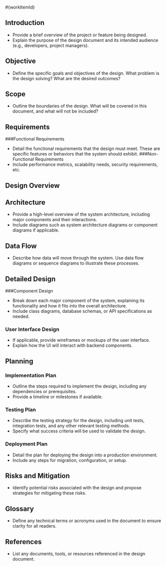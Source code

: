 #{workItemId}

## Introduction
* Provide a brief overview of the project or feature being designed.
* Explain the purpose of the design document and its intended audience (e.g., developers, project managers).

## Objective
* Define the specific goals and objectives of the design. What problem is the design solving? What are the desired outcomes?

## Scope
* Outline the boundaries of the design. What will be covered in this document, and what will not be included?

## Requirements
###Functional Requirements
* Detail the functional requirements that the design must meet. These are specific features or behaviors that the system should exhibit.
###Non-Functional Requirements
* Include performance metrics, scalability needs, security requirements, etc.

## Design Overview
## Architecture
* Provide a high-level overview of the system architecture, including major components and their interactions.
* Include diagrams such as system architecture diagrams or component diagrams if applicable.
## Data Flow
* Describe how data will move through the system. Use data flow diagrams or sequence diagrams to illustrate these processes.

## Detailed Design
###Component Design
* Break down each major component of the system, explaining its functionality and how it fits into the overall architecture.
* Include class diagrams, database schemas, or API specifications as needed.
### User Interface Design
* If applicable, provide wireframes or mockups of the user interface.
* Explain how the UI will interact with backend components.

## Planning

### Implementation Plan
* Outline the steps required to implement the design, including any dependencies or prerequisites.
* Provide a timeline or milestones if available.
### Testing Plan
* Describe the testing strategy for the design, including unit tests, integration tests, and any other relevant testing methods.
* Specify what success criteria will be used to validate the design.
### Deployment Plan
* Detail the plan for deploying the design into a production environment.
* Include any steps for migration, configuration, or setup.

## Risks and Mitigation
* Identify potential risks associated with the design and propose strategies for mitigating these risks.

## Glossary
* Define any technical terms or acronyms used in the document to ensure clarity for all readers.
## References
* List any documents, tools, or resources referenced in the design document.